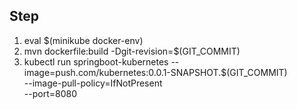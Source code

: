## Step

1. eval $(minikube docker-env)
2. mvn dockerfile:build -Dgit-revision=$(GIT_COMMIT)
3. kubectl run springboot-kubernetes --image=push.com/kubernetes:0.0.1-SNAPSHOT.$(GIT_COMMIT) \
    --image-pull-policy=IfNotPresent \
    --port=8080
